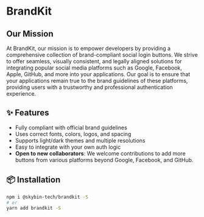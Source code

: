 # BrandKit

## Our Mission

At BrandKit, our mission is to empower developers by providing a comprehensive collection of brand-compliant social login buttons. We strive to offer seamless, visually consistent, and legally aligned solutions for integrating popular social media platforms such as Google, Facebook, Apple, GitHub, and more into your applications. Our goal is to ensure that your applications remain true to the brand guidelines of these platforms, providing users with a trustworthy and professional authentication experience.

## ✨ Features

- Fully compliant with official brand guidelines
- Uses correct fonts, colors, logos, and spacing
- Supports light/dark themes and multiple resolutions
- Easy to integrate with your own auth logic
- **Open to new collaborators**: We welcome contributions to add more buttons from various platforms beyond Google, Facebook, and GitHub.

## 📦 Installation

```bash
npm i @skybin-tech/brandkit -S
# or
yarn add brandkit -S
```
